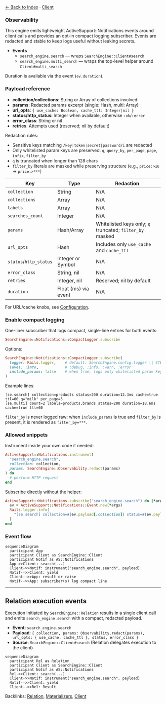 [← Back to Index](./index.md) · [Client](./client.md)

### Observability

This engine emits lightweight ActiveSupport::Notifications events around client calls and provides an opt-in compact logging subscriber. Events are redacted and stable to keep logs useful without leaking secrets.

- **Events**
  - `search_engine.search` — wraps `SearchEngine::Client#search`
  - `search_engine.multi_search` — wraps the top-level helper around `Client#multi_search`

Duration is available via the event (`ev.duration`).

### Payload reference

- **collection/collections**: String or Array<String> of collections involved
- **params**: Redacted params excerpt (single: Hash, multi: Array<Hash>)
- **url_opts**: `{ use_cache: Boolean, cache_ttl: Integer|nil }`
- **status/http_status**: Integer when available, otherwise `:ok`/`:error`
- **error_class**: String or nil
- **retries**: Attempts used (reserved; nil by default)

Redaction rules:
- Sensitive keys matching `/key|token|secret|password/i` are redacted
- Only whitelisted param keys are preserved: `q`, `query_by`, `per_page`, `page`, `infix`, `filter_by`
- `q` is truncated when longer than 128 chars
- `filter_by` literals are masked while preserving structure (e.g., `price:>10` → `price:>***`)

| Key            | Type                 | Redaction |
|----------------|----------------------|-----------|
| `collection`   | String               | N/A |
| `collections`  | Array<String>        | N/A |
| `labels`       | Array<String>        | N/A |
| `searches_count` | Integer            | N/A |
| `params`       | Hash/Array<Hash>     | Whitelisted keys only; `q` truncated; `filter_by` masked |
| `url_opts`     | Hash                 | Includes only `use_cache` and `cache_ttl` |
| `status`/`http_status` | Integer or Symbol | N/A |
| `error_class`  | String, nil          | N/A |
| `retries`      | Integer, nil         | Reserved; nil by default |
| `duration`     | Float (ms) via event | N/A |

For URL/cache knobs, see [Configuration](./configuration.md).

### Enable compact logging

One-liner subscriber that logs compact, single-line entries for both events:

```ruby
SearchEngine::Notifications::CompactLogger.subscribe
```

Options:

```ruby
SearchEngine::Notifications::CompactLogger.subscribe(
  logger: Rails.logger,    # default: SearchEngine.config.logger || STDOUT
  level: :info,            # :debug, :info, :warn, :error
  include_params: false    # when true, logs only whitelisted param keys
)
```

Example lines:

```
[se.search] collection=products status=200 duration=12.3ms cache=true ttl=60 q="milk" per_page=5
[se.multi] count=2 labels=products,brands status=200 duration=18.6ms cache=true ttl=60
```

`filter_by` is never logged raw; when `include_params` is true and `filter_by` is present, it is rendered as `filter_by=***`.

### Allowed snippets

Instrument inside your own code if needed:

```ruby
ActiveSupport::Notifications.instrument(
  "search_engine.search",
  collection: collection,
  params: SearchEngine::Observability.redact(params)
) do
  # perform HTTP request
end
```

Subscribe directly without the helper:

```ruby
ActiveSupport::Notifications.subscribe("search_engine.search") do |*args|
  ev = ActiveSupport::Notifications::Event.new(*args)
  Rails.logger.info(
    "[se.search] collection=#{ev.payload[:collection]} status=#{ev.payload[:status]} duration=#{ev.duration.round(1)}ms"
  )
end
```

### Event flow

```mermaid
sequenceDiagram
  participant App
  participant Client as SearchEngine::Client
  participant Notif as AS::Notifications
  App->>Client: search(...)
  Client->>Notif: instrument("search_engine.search", payload)
  Notif-->>Client: yield
  Client-->>App: result or raise
  Notif-->>App: subscriber(s) log compact line
```

---

## Relation execution events

Execution initiated by `SearchEngine::Relation` results in a single client call and emits `search_engine.search` with a compact, redacted payload.

- **Event**: `search_engine.search`
- **Payload**: `{ collection, params: Observability.redact(params), url_opts: { use_cache, cache_ttl }, status, error_class }`
- **Source**: `SearchEngine::Client#search` (Relation delegates execution to the client)

```mermaid
sequenceDiagram
  participant Rel as Relation
  participant Client as SearchEngine::Client
  participant Notif as AS::Notifications
  Rel->>Client: search(...)
  Client->>Notif: instrument("search_engine.search", payload)
  Notif-->>Client: yield
  Client-->>Rel: Result
```

Backlinks: [Relation](./relation.md), [Materializers](./materializers.md), [Client](./client.md)
